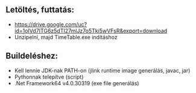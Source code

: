 ## Letöltés, futtatás:
  - https://drive.google.com/uc?id=1oIVd7ITG6z5dTI27mlJz7o5Tki5wVFsR&export=download
  - Unzipelni, majd TimeTable.exe indításhoz

## Buildeléshez: 
  - Kell lennie JDK-nak PATH-on (jlink runtime image generálás, javac, jar)
  - Pythonnak telepítve (script)
  - .Net Framework64 v4.0.30319 (exe file generálás)
